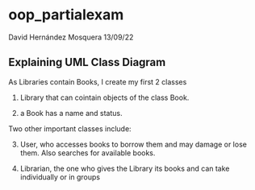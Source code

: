 # oop_partialexam 
 David Hernández Mosquera
13/09/22
## Explaining UML Class Diagram
As Libraries contain Books, I create my first 2 classes

1. Library that can cointain objects of the class Book.

2. a Book has a name and status.

Two other important classes include:

3. User, who accesses books to borrow them and may damage or lose them. Also searches for available books.

4. Librarian, the one who gives the Library its books and can take individually or in groups





